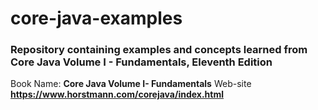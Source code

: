 # core-java-examples

### Repository containing examples and concepts learned from Core Java Volume I - Fundamentals, Eleventh Edition

Book Name: **Core Java Volume I- Fundamentals**
Web-site **https://www.horstmann.com/corejava/index.html**
